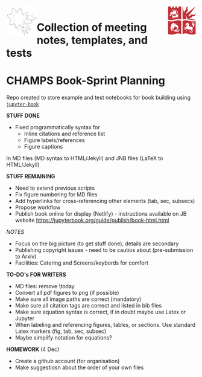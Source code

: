 
<a href="https://champsproject.com/">
  <img src="demo/champsbook/content/images/logo/champs_logo.jpg" width="16%" align="left">
</a>    
  
<a href="http://www.bristol.ac.uk/maths/">
    <img src="demo/champsbook/content/images/logo/uob-logo.png" width="15%" align="right">
</a>


Collection of meeting notes, templates, and tests
=================================================

# CHAMPS Book-Sprint Planning

Repo created to store example and test notebooks for book building using [`jupyter-book`](https://github.com/jupyter/jupyter-book) 
 
**STUFF DONE**

* Fixed programmatically syntax  for 
  * Inline citations and reference list
  * Figure labels/references
  * Figure captions

In MD files (MD syntax to HTML/Jekyll) and JNB files (LaTeX to HTML/Jekyll)

**STUFF REMAINING**

* Need to extend previous scripts
* Fix figure numbering for MD files
* Add hyperlinks for cross-referencing other elements (tab, sec, subsecs)
* Propose workflow
* Publish book online for display (Netlify) - instructions available on JB website
https://jupyterbook.org/guide/publish/book-html.html

_NOTES_

* Focus on the big picture (to get stuff done), details are secondary
* Publishing copyright issues - need to be cautios about (pre-submission to Arxiv)
* Facilities: Catering and Screens/keybords for comfort



**TO-DO's FOR WRITERS**

* MD files: remove \today
* Convert all pdf figures to png (if possible)
* Make sure all image paths are correct (mandatory)
* Make sure all citation tags are correct and listed in bib files
* Make sure equation syntax is correct, if in doubt maybe use Latex or Jupyter
* When labeling and referencing figures, tables, or sections. Use standard Latex markers (fig, tab, sec, subsec)
* Maybe simplify notation for equations?

**HOMEWORK** (4 Dec)

* Create a github account (for organisation)
* Make suggestiosn about the order of your own files
